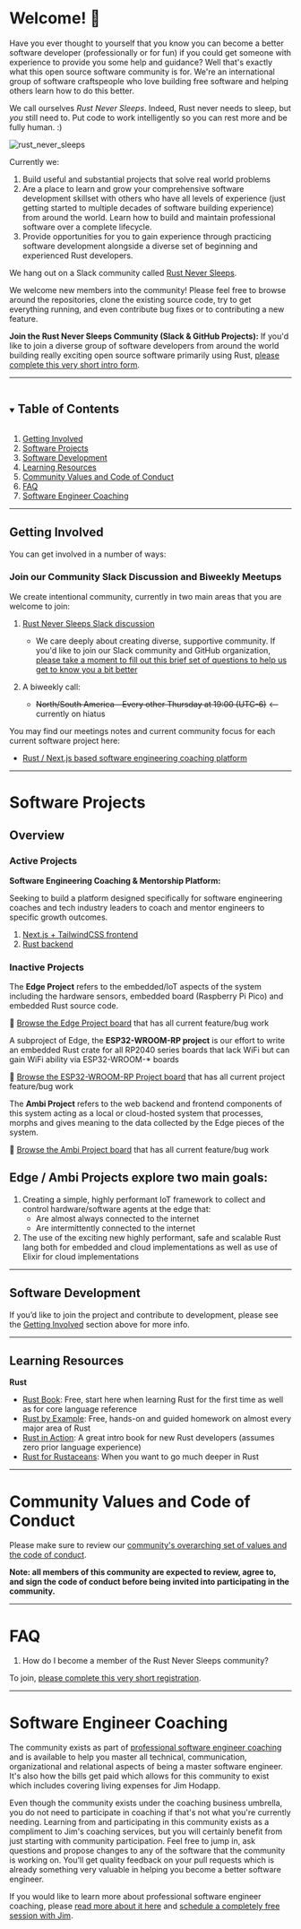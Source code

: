 # Welcome! 👋

Have you ever thought to yourself that you know you can become a better software developer (professionally or for fun) if you could get
someone with experience to provide you some help and guidance? Well that's exactly what this open source software community is for. We're
an international group of software craftspeople who love building free software and helping others learn how to do this better.

We call ourselves _Rust Never Sleeps_. Indeed, Rust never needs to sleep, but _you_ still need to. Put code to work intelligently so you can rest more and be fully human. :)

![rust_never_sleeps](https://user-images.githubusercontent.com/3219120/176586737-25719582-1b07-4552-a1bd-1e1c6a526a9d.png)

Currently we:

1. Build useful and substantial projects that solve real world problems
2. Are a place to learn and grow your comprehensive software development skillset with others who have all levels of experience (just getting started
to multiple decades of software building experience) from around the world. Learn how to build and maintain professional software over a complete lifecycle.
3. Provide opportunities for you to gain experience through practicing software development alongside a diverse set of beginning and experienced Rust developers.

We hang out on a Slack community called [Rust Never Sleeps](https://rustneversleepshq.slack.com/).

We welcome new members into the community! Please feel free to browse around the repositories, clone the existing source code, try to get everything running,
and even contribute bug fixes or to contributing a new feature.

__Join the Rust Never Sleeps Community (Slack & GitHub Projects):__ If you'd like to join a diverse group of software developers from around the world building really
exciting open source software primarily using Rust, [please complete this very short intro form](https://rustneversleeps.wufoo.com/forms/z1x3dy1j0ycafxq/).

***

<!-- TABLE OF CONTENTS -->
<details open="open">
  <summary><h2 style="display: inline-block">Table of Contents</h2></summary>
  <ol>
    <li><a href="#getting-involved">Getting Involved</a></li>
    <li><a href="#software-projects">Software Projects</a></li>
    <li><a href="#software-development">Software Development</a></li>
    <li><a href="#learning-resources">Learning Resources</a></li>
    <li><a href="#community-values-and-code-of-conduct">Community Values and Code of Conduct</a></li>
    <li><a href="#faq">FAQ</a></li>
    <li><a href="#software-engineer-coaching">Software Engineer Coaching</a></li>
  </ol>
</details>

***

<!-- GETTING INVOLVED -->

## Getting Involved

You can get involved in a number of ways:

### Join our Community Slack Discussion and Biweekly Meetups

We create intentional community, currently in two main areas that you are welcome to join:

1. [Rust Never Sleeps Slack discussion](https://rustneversleepshq.slack.com/)
   * We care deeply about creating diverse, supportive community. If you'd like to join our Slack community and GitHub organization, [please take a moment to fill out this brief set of questions to help us get to know you a bit better](https://rustneversleeps.wufoo.com/forms/z1x3dy1j0ycafxq/)

2. A biweekly call:
   * ~~North/South America - Every other Thursday at 19:00 (UTC-6)~~ <-- currently on hiatus


You may find our meetings notes and current community focus for each current software project here:
 * [Rust / Next.js based software engineering coaching platform](https://github.com/Jim-Hodapp-Coaching/refactor-platform-fe#intro)

***

<!-- SOFTWARE PROJECTS -->

# Software Projects

## Overview

### Active Projects

**Software Engineering Coaching & Mentorship Platform:**

Seeking to build a platform designed specifically for software engineering coaches and tech industry leaders to coach and mentor engineers to specific growth outcomes.

1. [Next.js + TailwindCSS frontend](https://github.com/Jim-Hodapp-Coaching/refactor-platform-fe)
2. [Rust backend](https://github.com/Jim-Hodapp-Coaching/refactor-platform-rs)


### Inactive Projects

The __Edge Project__ refers to the embedded/IoT aspects of the system including the hardware sensors, embedded board (Raspberry Pi Pico)
and embedded Rust source code.

👀 [Browse the Edge Project board](https://github.com/orgs/Jim-Hodapp-Coaching/projects/3/views/1) that has all current feature/bug work

A subproject of Edge, the __ESP32-WROOM-RP project__ is our effort to write an embedded Rust crate for all RP2040 series boards that lack WiFi but can gain WiFi ability via ESP32-WROOM-* boards

👀 [Browse the ESP32-WROOM-RP Project board](https://github.com/orgs/Jim-Hodapp-Coaching/projects/5) that has all current project feature/bug work

The __Ambi Project__ refers to the web backend and frontend components of this system acting as a local or cloud-hosted system that
processes, morphs and gives meaning to the data collected by the Edge pieces of the system.

👀 [Browse the Ambi Project board](https://github.com/orgs/Jim-Hodapp-Coaching/projects/1/views/1?layout=board) that
has all current feature/bug work


## Edge / Ambi Projects explore two main goals:

1. Creating a simple, highly performant IoT framework to collect and control hardware/software agents at the edge that:
    * Are almost always connected to the internet
    * Are intermittently connected to the internet
2. The use of the exciting new highly performant, safe and scalable Rust lang both for embedded and cloud implementations as well
  as use of Elixir for cloud implementations

***

<!-- SOFTWARE DEVELOPMENT -->

## Software Development

If you’d like to join the project and contribute to development, please see the [Getting Involved](#getting-involved) section above for more info.

***

<!-- LEARNING RESOURCES -->

## Learning Resources

__Rust__
 * [Rust Book](https://doc.rust-lang.org/book/): Free, start here when learning Rust for the first time as well as for
 core language reference
 * [Rust by Example](https://doc.rust-lang.org/rust-by-example/): Free, hands-on and guided homework on almost every major
 area of Rust
 * [Rust in Action](https://www.manning.com/books/rust-in-action): A great intro book for new Rust developers (assumes zero
 prior language experience)
 * [Rust for Rustaceans](https://nostarch.com/rust-rustaceans): When you want to go much deeper in Rust

***

<!-- COMMUNITY VALUES AND CODE OF CONDUCT -->

# Community Values and Code of Conduct

Please make sure to review our [community's overarching set of values and the code of conduct](./profile/CODE_OF_CONDUCT.md).

__Note: all members of this community are expected to review, agree to, and sign the code of conduct before being invited into participating in the community.__

***

<!-- FAQ -->

# FAQ

1. How do I become a member of the Rust Never Sleeps community?

To join, [please complete this very short registration](https://rustneversleeps.wufoo.com/forms/z1x3dy1j0ycafxq/).

***

<!-- SOFTWARE ENGINEER COACHING -->

# Software Engineer Coaching

The community exists as part of [professional software engineer coaching](https://www.jimhodappcoaching.com/) and is available to help you master all technical, communication, organizational and relational aspects of being a master software engineer. It's also how the bills get paid which allows for this community to exist which includes covering living expenses for Jim Hodapp.

Even though the community exists under the coaching business umbrella, you do not need to participate in coaching if that's not what you're currently needing. Learning from and participating in this community exists as a compliment to Jim's coaching services, but you will certainly benefit from just starting with community participation. Feel free to jump in, ask questions and propose changes to any
of the software that the community is working on. You'll get quality feedback on your pull requests which is already something very valuable in helping you become a better software engineer.

If you would like to learn more about professional software engineer coaching, please
[read more about it here](https://www.jimhodappcoaching.com/refactor-software-engineer-coaching-program) and [schedule a completely free
session with Jim](https://calendly.com/jim-hodapp-coaching/30min).

<!--

**Here are some ideas to get you started:**

🙋‍♀️ A short introduction - what is your organization all about?
🌈 Contribution guidelines - how can the community get involved?
👩‍💻 Useful resources - where can the community find your docs? Is there anything else the community should know?
🍿 Fun facts - what does your team eat for breakfast?
🧙 Remember, you can do mighty things with the power of [Markdown](https://docs.github.com/github/writing-on-github/getting-started-with-writing-and-formatting-on-github/basic-writing-and-formatting-syntax)
-->
